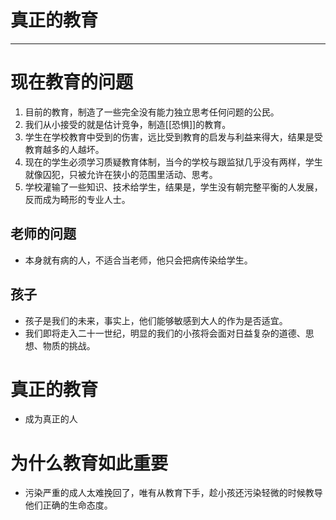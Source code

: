 # 真正的教育
***
# 现在教育的问题
1. 目前的教育，制造了一些完全没有能力独立思考任何问题的公民。
2. 我们从小接受的就是估计竞争，制造[[恐惧]]的教育。
3. 学生在学校教育中受到的伤害，远比受到教育的启发与利益来得大，结果是受教育越多的人越坏。
4. 现在的学生必须学习质疑教育体制，当今的学校与跟监狱几乎没有两样，学生就像囚犯，只被允许在狭小的范围里活动、思考。
5. 学校灌输了一些知识、技术给学生，结果是，学生没有朝完整平衡的人发展，反而成为畸形的专业人士。

## 老师的问题
- 本身就有病的人，不适合当老师，他只会把病传染给学生。

## 孩子
- 孩子是我们的未来，事实上，他们能够敏感到大人的作为是否适宜。
- 我们即将走入二十一世纪，明显的我们的小孩将会面对日益复杂的道德、思想、物质的挑战。

# 真正的教育
- 成为真正的人

# 为什么教育如此重要
- 污染严重的成人太难挽回了，唯有从教育下手，趁小孩还污染轻微的时候教导他们正确的生命态度。